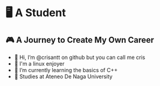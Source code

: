 # 🖥️ A Student
## 🎮 A Journey to Create My Own Career
- 👋 Hi, I’m @crisantt on github but you can call me cris
- 👀 I'm a linux enjoyer
- 🌱 I’m currently learning the basics of C++
- 🏫 Studies at Ateneo De Naga University

<!---
crscrused/crscrused is a ✨ special ✨ repository because its `README.md` (this file) appears on your GitHub profile.
You can click the Preview link to take a look at your changes.
--->
